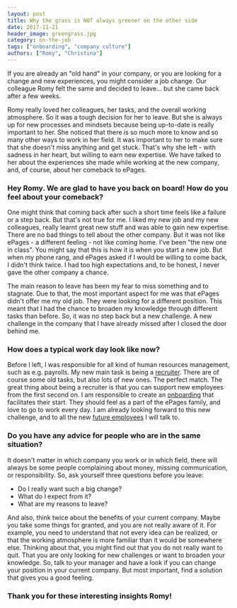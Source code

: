 ```yaml
---
layout: post
title: Why the grass is NOT always greener on the other side
date: 2017-11-21
header_image: greengrass.jpg
category: on-the-job
tags: ["onboarding", "company culture"]
authors: ["Romy", "Christina"]
---
```


If you are already an "old hand" in your company, or you are looking for a change and new experiences, you might consider a job change.
Our colleague Romy felt the same and decided to leave... but she came back after a few weeks.

Romy really loved her colleagues, her tasks, and the overall working atmosphere.
So it was a tough decision for her to leave.
But she is always up for new processes and mindsets because being up-to-date is really important to her.
She noticed that there is so much more to know and so many other ways to work in her field.
It was important to her to make sure that she doesn't miss anything and get stuck.
That's why she left - with sadness in her heart, but willing to earn new expertise.
We have talked to her about the experiences she made while working at the new company, and, of course, about her comeback to ePages.

### Hey Romy. We are glad to have you back on board! How do you feel about your comeback?

One might think that coming back after such a short time feels like a failure or a step back.
But that's not true for me.
I liked my new job and my new colleagues, really learnt great new stuff and was able to gain new expertise.
There are no bad things to tell about the other company.
But it was not like ePages - a different feeling - not like coming home.
I've been "the new one in class".
You might say that this is how it is when you start a new job.
But when my phone rang, and ePages asked if I would be willing to come back, I didn't think twice.
I had too high expectations and, to be honest, I never gave the other company a chance.

The main reason to leave has been my fear to miss something and to stagnate.
Due to that, the most important aspect for me was that ePages didn't offer me my old job.
They were looking for a different position.
This meant that I had the chance to broaden my knowledge through different tasks than before.
So, it was no step back but a new challenge.
A new challenge in the company that I have already missed after I closed the door behind me.

### How does a typical work day look like now?

Before I left, I was responsible for all kind of human resources management, such as e.g. payrolls.
My new main task is being a [recruiter](/blog/on-the-job/behind-the-scenes-technical-recruiting-at-epages/).
There are of course some old tasks, but also lots of new ones.
The perfect match.
The great thing about being a recruiter is that you can support new employees from the first second on.
I am responsible to create an [onboarding](/blog/on-the-job/5-steps-to-make-you-feel-comfortable-in-your-new-job/) that facilitates their start.
They should feel as a part of the ePages family, and love to go to work every day.
I am already looking forward to this new challenge, and to all the new [future employees](/devjobs/) I will talk to.

### Do you have any advice for people who are in the same situation?

It doesn't matter in which company you work or in which field, there will always be some people complaining about money, missing communication, or responsibility.
So, ask yourself three questions before you leave:
- Do I really want such a big change?
- What do I expect from it?
- What are my reasons to leave?

And also, think twice about the benefits of your current company.
Maybe you take some things for granted, and you are not really aware of it.
For example, you need to understand that not every idea can be realized, or that the working atmosphere is more familiar than it would be somewhere else.
Thinking about that, you might find out that you do not really want to quit.
That you are only looking for new challenges or want to broaden your knowledge.
So, talk to your manager and have a look if you can change your position in your current company.
But most important, find a solution that gives you a good feeling.

### Thank you for these interesting insights Romy!

